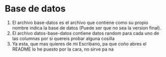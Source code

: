# Base de datos

1. El archivo base-datos es el archivo que contiene como su propio nombre indica la base de datos (Puede ser que no sea la version final).
2. El archivo datos-base-datos contiene datos random para cada uno de las columnas por si quereis probar alguna cosilla
3. Ya esta, que mas quieres de mi Escribano, pa que coño abres el README lo he puesto por la cara, no sirve pa na
